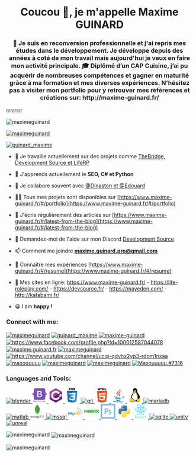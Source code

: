 <h1 align="center">Coucou 👋, je m'appelle Maxime GUINARD</h1> 
<h3 align="center">📝 Je suis en reconversion professionnelle et j'ai repris mes études dans le développement. Je développe depuis des années à coté de mon travail mais aujourd'hui je veux en faire mon activité principale. 
🎓 Diplômé d’un CAP Cuisine, j’ai pu acquérir de nombreuses compétences et gagner en maturité grâce à ma formation et mes diverses expériences. N'hésitez pas à visiter mon portfolio pour y retrouver mes références et créations sur: http://maxime-guinard.fr/</h3>rrrrrrrr

<p align="left"> <img src="https://komarev.com/ghpvc/?username=maximeguinard&label=Profile%20views&color=0e75b6&style=flat" alt="maximeguinard" /> </p>

<p align="left"> <a href="https://github.com/ryo-ma/github-profile-trophy"><img src="https://github-profile-trophy.vercel.app/?username=maximeguinard" alt="maximeguinard" /></a> </p>

<p align="left"> <a href="https://twitter.com/guinard_maxime" target="blank"><img src="https://img.shields.io/twitter/follow/guinard_maxime?logo=twitter&style=for-the-badge" alt="guinard_maxime" /></a> </p>

- 🔭 Je travaille actuellement sur des projets comme [TheBridge, Development Source et LifeRP](https://devsource.fr/)

- 🌱 J'apprends actuellement le **SEO, C# et Python**

- 👯 Je collabore souvent avec [@Dinaston et @Edouard](https://life-roleplay.com/)

- 👨‍💻 Tous mes projets sont disponibles sur [https://www.maxime-guinard.fr/#/portfolio](https://www.maxime-guinard.fr/#/portfolio)

- 📝 J'écris régulièrement des articles sur [https://www.maxime-guinard.fr/#/latest-from-the-blog](https://www.maxime-guinard.fr/#/latest-from-the-blog)

- 💬 Demandez-moi de l'aide sur mon Discord [Development Source](https://discord.gg/K2uUHdf)

- 📫 Comment me joindre **maxime.guinard.pro@gmail.com**

- 📄 Connaître mes expériences [https://www.maxime-guinard.fr/#/resume](https://www.maxime-guinard.fr/#/resume)

- 📄 Mes sites en ligne: https://www.maxime-guinard.fr/ - https://life-roleplay.com/ - https://devsource.fr/ - https://mayeden.com/ - http://katabami.fr/

- 😀 I am **happy !**

<h3 align="left">Connect with me:</h3>
<p align="left">
<a href="https://dev.to/dev.to/maximeguinard" target="blank"><img align="center" src="https://raw.githubusercontent.com/rahuldkjain/github-profile-readme-generator/master/src/images/icons/Social/devto.svg" alt="maximeguinard" height="30" width="40" /></a>
<a href="https://twitter.com/guinard_maxime" target="blank"><img align="center" src="https://raw.githubusercontent.com/rahuldkjain/github-profile-readme-generator/master/src/images/icons/Social/twitter.svg" alt="guinard_maxime" height="30" width="40" /></a>
<a href="https://linkedin.com/in/maxime-guinard" target="blank"><img align="center" src="https://raw.githubusercontent.com/rahuldkjain/github-profile-readme-generator/master/src/images/icons/Social/linked-in-alt.svg" alt="maxime-guinard" height="30" width="40" /></a>
<a href="https://fb.com/https://www.facebook.com/profile.php?id=100012587044078" target="blank"><img align="center" src="https://raw.githubusercontent.com/rahuldkjain/github-profile-readme-generator/master/src/images/icons/Social/facebook.svg" alt="https://www.facebook.com/profile.php?id=100012587044078" height="30" width="40" /></a>
<a href="https://instagram.com/maxime.guinard.fr" target="blank"><img align="center" src="https://raw.githubusercontent.com/rahuldkjain/github-profile-readme-generator/master/src/images/icons/Social/instagram.svg" alt="maxime.guinard.fr" height="30" width="40" /></a>
<a href="https://www.behance.net/maximeguinard" target="blank"><img align="center" src="https://raw.githubusercontent.com/rahuldkjain/github-profile-readme-generator/master/src/images/icons/Social/behance.svg" alt="maximeguinard" height="30" width="40" /></a>
<a href="https://www.youtube.com/c/https://www.youtube.com/channel/ucqi-qdvhx2yp3-rdom1nxaa" target="blank"><img align="center" src="https://raw.githubusercontent.com/rahuldkjain/github-profile-readme-generator/master/src/images/icons/Social/youtube.svg" alt="https://www.youtube.com/channel/ucqi-qdvhx2yp3-rdom1nxaa" height="30" width="40" /></a>
<a href="https://www.codechef.com/users/maxouuuuu" target="blank"><img align="center" src="https://cdn.jsdelivr.net/npm/simple-icons@3.1.0/icons/codechef.svg" alt="maxouuuuu" height="30" width="40" /></a>
<a href="https://codeforces.com/profile/maximeguinard" target="blank"><img align="center" src="https://raw.githubusercontent.com/rahuldkjain/github-profile-readme-generator/master/src/images/icons/Social/codeforces.svg" alt="maximeguinard" height="30" width="40" /></a>
<a href="https://www.topcoder.com/members/maximeguinard" target="blank"><img align="center" src="https://raw.githubusercontent.com/rahuldkjain/github-profile-readme-generator/master/src/images/icons/Social/topcoder.svg" alt="maximeguinard" height="30" width="40" /></a>
<a href="https://discord.gg/Maxouuuuu.#7316" target="blank"><img align="center" src="https://raw.githubusercontent.com/rahuldkjain/github-profile-readme-generator/master/src/images/icons/Social/discord.svg" alt="Maxouuuuu.#7316" height="30" width="40" /></a>
</p>

<h3 align="left">Languages and Tools:</h3>
<p align="left"> <a href="https://www.blender.org/" target="_blank" rel="noreferrer"> <img src="https://download.blender.org/branding/community/blender_community_badge_white.svg" alt="blender" width="40" height="40"/> </a> <a href="https://getbootstrap.com" target="_blank" rel="noreferrer"> <img src="https://raw.githubusercontent.com/devicons/devicon/master/icons/bootstrap/bootstrap-plain-wordmark.svg" alt="bootstrap" width="40" height="40"/> </a> <a href="https://www.w3schools.com/cs/" target="_blank" rel="noreferrer"> <img src="https://raw.githubusercontent.com/devicons/devicon/master/icons/csharp/csharp-original.svg" alt="csharp" width="40" height="40"/> </a> <a href="https://www.w3schools.com/css/" target="_blank" rel="noreferrer"> <img src="https://raw.githubusercontent.com/devicons/devicon/master/icons/css3/css3-original-wordmark.svg" alt="css3" width="40" height="40"/> </a> <a href="https://git-scm.com/" target="_blank" rel="noreferrer"> <img src="https://www.vectorlogo.zone/logos/git-scm/git-scm-icon.svg" alt="git" width="40" height="40"/> </a> <a href="https://www.w3.org/html/" target="_blank" rel="noreferrer"> <img src="https://raw.githubusercontent.com/devicons/devicon/master/icons/html5/html5-original-wordmark.svg" alt="html5" width="40" height="40"/> </a> <a href="https://www.java.com" target="_blank" rel="noreferrer"> <img src="https://raw.githubusercontent.com/devicons/devicon/master/icons/java/java-original.svg" alt="java" width="40" height="40"/> </a> <a href="https://www.linux.org/" target="_blank" rel="noreferrer"> <img src="https://raw.githubusercontent.com/devicons/devicon/master/icons/linux/linux-original.svg" alt="linux" width="40" height="40"/> </a> <a href="https://mariadb.org/" target="_blank" rel="noreferrer"> <img src="https://www.vectorlogo.zone/logos/mariadb/mariadb-icon.svg" alt="mariadb" width="40" height="40"/> </a> <a href="https://www.mathworks.com/" target="_blank" rel="noreferrer"> <img src="https://upload.wikimedia.org/wikipedia/commons/2/21/Matlab_Logo.png" alt="matlab" width="40" height="40"/> </a> <a href="https://www.mongodb.com/" target="_blank" rel="noreferrer"> <img src="https://raw.githubusercontent.com/devicons/devicon/master/icons/mongodb/mongodb-original-wordmark.svg" alt="mongodb" width="40" height="40"/> </a> <a href="https://www.microsoft.com/en-us/sql-server" target="_blank" rel="noreferrer"> <img src="https://www.svgrepo.com/show/303229/microsoft-sql-server-logo.svg" alt="mssql" width="40" height="40"/> </a> <a href="https://www.mysql.com/" target="_blank" rel="noreferrer"> <img src="https://raw.githubusercontent.com/devicons/devicon/master/icons/mysql/mysql-original-wordmark.svg" alt="mysql" width="40" height="40"/> </a> <a href="https://www.nginx.com" target="_blank" rel="noreferrer"> <img src="https://raw.githubusercontent.com/devicons/devicon/master/icons/nginx/nginx-original.svg" alt="nginx" width="40" height="40"/> </a> <a href="https://www.photoshop.com/en" target="_blank" rel="noreferrer"> <img src="https://raw.githubusercontent.com/devicons/devicon/master/icons/photoshop/photoshop-line.svg" alt="photoshop" width="40" height="40"/> </a> <a href="https://www.python.org" target="_blank" rel="noreferrer"> <img src="https://raw.githubusercontent.com/devicons/devicon/master/icons/python/python-original.svg" alt="python" width="40" height="40"/> </a> <a href="https://reactjs.org/" target="_blank" rel="noreferrer"> <img src="https://raw.githubusercontent.com/devicons/devicon/master/icons/react/react-original-wordmark.svg" alt="react" width="40" height="40"/> </a> <a href="https://www.sqlite.org/" target="_blank" rel="noreferrer"> <img src="https://www.vectorlogo.zone/logos/sqlite/sqlite-icon.svg" alt="sqlite" width="40" height="40"/> </a> <a href="https://unity.com/" target="_blank" rel="noreferrer"> <img src="https://www.vectorlogo.zone/logos/unity3d/unity3d-icon.svg" alt="unity" width="40" height="40"/> </a> <a href="https://unrealengine.com/" target="_blank" rel="noreferrer"> <img src="https://raw.githubusercontent.com/kenangundogan/fontisto/036b7eca71aab1bef8e6a0518f7329f13ed62f6b/icons/svg/brand/unreal-engine.svg" alt="unreal" width="40" height="40"/> </a> </p>

<p><img align="left" src="https://github-readme-stats.vercel.app/api/top-langs?username=maximeguinard&show_icons=true&locale=en&layout=compact" alt="maximeguinard" /></p>

<p>&nbsp;<img align="center" src="https://github-readme-stats.vercel.app/api?username=maximeguinard&show_icons=true&locale=en" alt="maximeguinard" /></p>
<p><img align="center" src="https://github-readme-streak-stats.herokuapp.com/?user=maximeguinard&" alt="maximeguinard" /></p>
